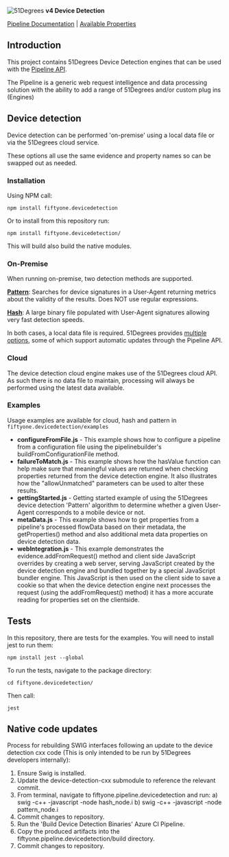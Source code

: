 ![51Degrees](https://51degrees.com/DesktopModules/FiftyOne/Distributor/Logo.ashx?utm_source=github&utm_medium=repository&utm_content=readme_main&utm_campaign=node-open-source "THE Fastest and Most Accurate Device Detection") **v4 Device Detection**

[Pipeline Documentation](https://docs.51degrees.com?utm_source=github&utm_medium=repository&utm_content=documentation&utm_campaign=node-open-source "advanced developer documentation") | [Available Properties](https://51degrees.com/resources/property-dictionary?utm_source=github&utm_medium=repository&utm_content=property_dictionary&utm_campaign=node-open-source "View all available properties and values")

## Introduction
This project contains 51Degrees Device Detection engines that can be used with the [Pipeline API](https://github.com/51Degrees/pipeline-node).

The Pipeline is a generic web request intelligence and data processing solution with the ability to add a range of 51Degrees and/or custom plug ins (Engines) 

## Device detection

Device detection can be performed 'on-premise' using a local data file or via the 51Degrees cloud service. 

These options all use the same evidence and property names so can be swapped out as needed.

### Installation

Using NPM call:

`npm install fiftyone.devicedetection`

Or to install from this repository run:

`npm install fiftyone.devicedetection/`

This will build also build the native modules.

### On-Premise
When running on-premise, two detection methods are supported.

[**Pattern**](https://docs.51degrees.com/documentation/4.1/_device_detection__pattern.html): Searches for device signatures in a User-Agent returning metrics about the validity of the results. Does NOT use regular expressions.

[**Hash**](https://docs.51degrees.com/documentation/4.1/_device_detection__hash.html): A large binary file populated with User-Agent signatures allowing very fast detection speeds.

In both cases, a local data file is required.
51Degrees provides [multiple options](https://51degrees.com/Licencing-Pricing/On-Premise), some of which support automatic updates through the Pipeline API.

### Cloud

The device detection cloud engine makes use of the 51Degrees cloud API. As such there is no data file to maintain, processing will always be performed using the latest data available.

### Examples

Usage examples are available for cloud, hash and pattern in ``fiftyone.devicedetection/examples``

- **configureFromFile.js** - This example shows how to configure a pipeline from a configuration file using the pipelinebuilder's buildFromConfigurationFile method.
- **failureToMatch.js** - This example shows how the hasValue function can help make sure that meaningful values are returned when checking properties returned from the device detection engine. It also illustrates how the "allowUnmatched" parameters can be used to alter these results.
- **gettingStarted.js** - Getting started example of using the 51Degrees device detection 'Pattern' algorithm to determine whether a given User-Agent corresponds to a mobile device or not.
- **metaData.js** - This example shows how to get properties from a pipeline's processed flowData based on their metadata, the getProperties() method and also additional meta data properties on device detection data.
- **webIntegration.js** - This example demonstrates the evidence.addFromRequest() method and client side JavaScript overrides by creating a web server, serving JavaScript created by the device detection engine and bundled together by a special JavaScript bundler engine. This JavaScript is then used on the client side to save a cookie so that when the device detection engine next processes the request (using the addFromRequest() method) it has a more accurate reading for properties set on the clientside.

## Tests

In this repository, there are tests for the examples. 
You will need to install jest to run them:

`npm install jest --global`

To run the tests, navigate to the package directory:

`cd fiftyone.devicedetection/`

Then call:

`jest`

## Native code updates

Process for rebuilding SWIG interfaces following an update to the device detection cxx code (This is only intended to be run by 51Degrees developers internally):

1. Ensure Swig is installed.
2. Update the device-detection-cxx submodule to reference the relevant commit.
3. From terminal, navigate to fiftyone.pipeline.devicedetection and run:
    a) swig -c++ -javascript -node hash_node.i
    b) swig -c++ -javascript -node pattern_node.i
4. Commit changes to repository.
5. Run the 'Build Device Detection Binaries' Azure CI Pipeline.
6. Copy the produced artifacts into the fiftyone.pipeline.devicedetection/build directory.
7. Commit changes to repository.